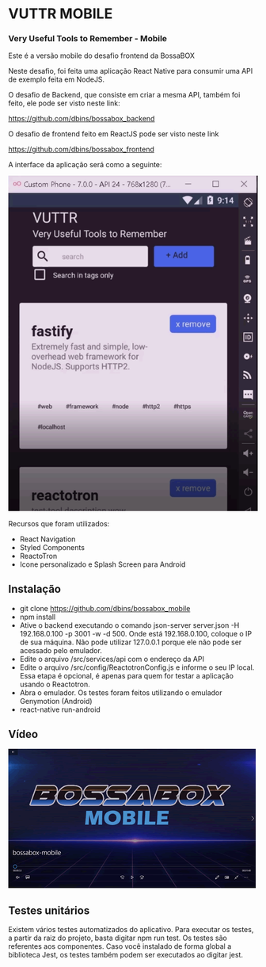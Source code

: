 # VUTTR MOBILE

### Very Useful Tools to Remember - Mobile

Este é a versão mobile do desafio frontend da BossaBOX

Neste desafio, foi feita uma aplicação React Native para consumir uma API de exemplo feita em NodeJS. 

O desafio de Backend, que consiste em criar a mesma API, também foi feito, ele pode ser visto neste link:

https://github.com/dbins/bossabox_backend

O desafio de frontend feito em ReactJS pode ser visto neste link

https://github.com/dbins/bossabox_frontend

A interface da aplicação será como a seguinte:

![VUTTR](images/vuttr.png)

Recursos que foram utilizados:

- React Navigation
- Styled Components
- ReactoTron
- Icone personalizado e Splash Screen para Android

## Instalação

- git clone https://github.com/dbins/bossabox_mobile
- npm install
- Ative o backend executando o comando json-server server.json -H 192.168.0.100 -p 3001 -w -d 500. Onde está 192.168.0.100, coloque o IP de sua máquina. Não pode utilizar 127.0.0.1 porque ele não pode ser acessado pelo emulador.
- Edite o arquivo /src/services/api com o endereço da API
- Edite o arquivo /src/config/ReactotronConfig.js e informe o seu IP local. Essa etapa é opcional, é apenas para quem for testar a aplicação usando o Reactotron.
- Abra o emulador. Os testes foram feitos utilizando o emulador Genymotion (Android)
- react-native run-android

## Vídeo

[![VUTTR](images/mobile_video.png)](http://www.dbins.com.br/videos/bossabox-mobile.mp4)

## Testes unitários

Existem vários testes automatizados do aplicativo. Para executar os testes, a partir da raiz do projeto, basta digitar npm run test. Os testes são referentes aos componentes. Caso você instalado de forma global a biblioteca Jest, os testes também podem ser executados ao digitar jest.